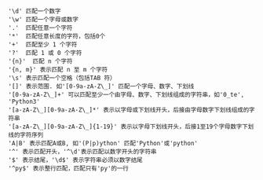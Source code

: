     '\d' 匹配一个数字
    '\w' 匹配一个字母或数字
    '.'  匹配任意一个字符
    '*'  匹配任意长度的字符，包括0个 
    '+'  匹配至少 1 个字符
    '?'  匹配 1 或 0 个字符
    '{n}'  匹配 n 个字符
    '{n, m}' 表示匹配 n 至 m 个字符
    '\s' 表示匹配一个空格（包括TAB 符）
    '[]' 表示范围. 如'[0-9a-zA-Z\_]' 匹配一个字母、数字、下划线
    '[0-9a-zA-Z\_]+' 可以匹配至少一个由字母、数字、下划线组成的字符串，如'0_te', 'Python3'
    '[a-zA-Z\_][0-9a-zA-Z\_]*' 表示以字母或下划线开头，后接由字母数字下划线组成的字符串
    '[a-zA-Z\_][0-9a-zA-Z\_]{1-19}' 表示以字母下划线开头，后接1至19个字母数字下划线的字符序列
    'A|B' 表示匹配A或B, 如'(P|p)ython' 匹配'Python'或'python'
    '^' 表示匹配开头，'^\d'表示匹配以数字开头的字符串
    '$' 表示结尾，'\d$' 表示字符串必须以数字结尾
    '^py$' 表示整行匹配，匹配只有'py'的一行
